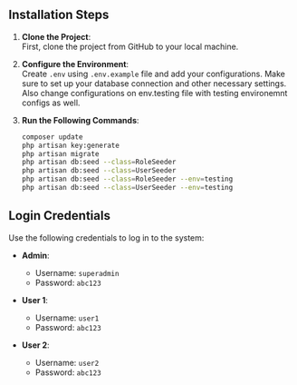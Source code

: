 ## Installation Steps

1. **Clone the Project**:  
   First, clone the project from GitHub to your local machine.

2. **Configure the Environment**:  
   Create `.env` using `.env.example` file and add your configurations. Make sure to set up your database connection and other necessary settings. Also change configurations on env.testing file with testing environemnt configs as well.

3. **Run the Following Commands**:

   ```bash
   composer update
   php artisan key:generate
   php artisan migrate
   php artisan db:seed --class=RoleSeeder
   php artisan db:seed --class=UserSeeder
   php artisan db:seed --class=RoleSeeder --env=testing
   php artisan db:seed --class=UserSeeder --env=testing

## Login Credentials

   Use the following credentials to log in to the system:
   
   - **Admin**: 
     - Username: `superadmin` 
     - Password: `abc123`
   
   - **User 1**: 
     - Username: `user1` 
     - Password: `abc123`
   
   - **User 2**: 
     - Username: `user2` 
     - Password: `abc123`
